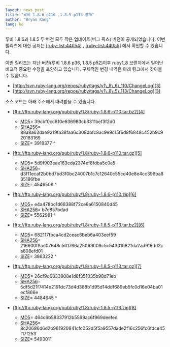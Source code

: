 ```yaml
---
layout: news_post
title: "루비 1.8.6-p110 ,1.8.5-p113 공개"
author: "Bryan Kang"
lang: ko
---
```


루비 1.8.6과 1.8.5 두 버전 모두 작은 업데이트(버그 픽스) 버전이 공개되었습니다. 이번 릴리즈에 대한 공지는
[\[ruby-list:44054\]][1] , [\[ruby-list:44055\]][2] 에서 확인할 수 있습니다.

이번 릴리즈는 지난 버전(루비 1.8.6 p36, 1.8.5 p52)이후 ruby1\_8 브랜치에서 일어난 비교적 중요한 수정을
포함하고 있습니다. 구체적인 변경 내역은 아래 링크에서 찾아볼 수 있습니다.

* [http://svn.ruby-lang.org/repos/ruby/tags/v1\_8\_6\_110/ChangeLog][3]
* [http://svn.ruby-lang.org/repos/ruby/tags/v1\_8\_5\_113/ChangeLog][3]

소스 코드는 아래 주소에서 내려받을 수 있습니다.

* [ftp://ftp.ruby-lang.org/pub/ruby/1.8/ruby-1.8.6-p110.tar.bz2][4]
  * <abbr title="ruby-1.8.6-p110.tar.bz2">MD5</abbr>=
    39cbf0cc610e636983cb3311bef3f2d0
  * <abbr title="ruby-1.8.6-p110.tar.bz2">SHA256</abbr>=
    88a8a63dae9219fa38faa6c308dbfc9ac9e9c15f6d8f6848c452b9c920183169
  * <abbr title="ruby-1.8.6-p110.tar.bz2">SIZE</abbr>= 3918377
^

* [ftp://ftp.ruby-lang.org/pub/ruby/1.8/ruby-1.8.6-p110.tar.gz][5]
  * <abbr title="ruby-1.8.6-p110.tar.gz">MD5</abbr>=
    5d9f903eae163cda2374ef8fdba5c0a5
  * <abbr title="ruby-1.8.6-p110.tar.gz">SHA256</abbr>=
    d3f11ecaf2b0bd7bd3f0bc24007b1c7c12640c55cd40e8e4cc396ba835186fbe
  * <abbr title="ruby-1.8.6-p110.tar.gz">SIZE</abbr>= 4546509
^

* [ftp://ftp.ruby-lang.org/pub/ruby/1.8/ruby-1.8.6-p110.zip][6]
  * <abbr title="ruby-1.8.6-p110.zip">MD5</abbr>=
    e4a478bc1d68388f72ce8a6150840d45
  * <abbr title="ruby-1.8.6-p110.zip">SHA256</abbr>= b7e857bdad
  * <abbr title="ruby-1.8.6-p110.zip">SIZE</abbr>= 5562981
^

* [ftp://ftp.ruby-lang.org/pub/ruby/1.8/ruby-1.8.5-p113.tar.bz2][6]
  * <abbr title="ruby-1.8.5-p113.tar.bz2">MD5</abbr>=
    682117fbca4cd2ceac6beb6a403eef59
  * <abbr title="ruby-1.8.5-p113.tar.bz2">SHA256</abbr>=
    216600f9ad07648c501766a25069009c5c543010821da2ad916dd2ca808efd01
  * <abbr title="ruby-1.8.5-p113.tar.bz2">SIZE</abbr>= 3863232
^

* [ftp://ftp.ruby-lang.org/pub/ruby/1.8/ruby-1.8.5-p113.tar.gz][7]
  * <abbr title="ruby-1.8.5-p113.tar.gz">MD5</abbr>=
  26cf9d6833908e1d8f351035b98d71eb
  * <abbr title="ruby-1.8.5-p113.tar.gz">SHA256</abbr>=
  5df5d21f7414e2191dc73d4d388b1d95d14ddf689eb5fc0d16e04ba01ecf866e
  * <abbr title="ruby-1.8.5-p113.tar.gz">SIZE</abbr>= 4484645
^

* [ftp://ftp.ruby-lang.org/pub/ruby/1.8/ruby-1.8.5-p113.zip][8]
  * <abbr title="ruby-1.8.5-p113.zip">MD5</abbr>=
  464c6b58337912b5599ac6f969deefed
  * <abbr title="ruby-1.8.5-p113.zip">SHA256</abbr>=
  8c20686d6d2b981920841cfc052d5f5a9557dade2f16c256fc6fdce45f17f253
  * <abbr title="ruby-1.8.5-p113.zip">SIZE</abbr>= 5493011



[1]: http://blade.nagaokaut.ac.jp/cgi-bin/scat.rb/ruby/ruby-list/44054
[2]: http://blade.nagaokaut.ac.jp/cgi-bin/scat.rb/ruby/ruby-list/44055
[3]: http://svn.ruby-lang.org/repos/ruby/tags/v1_8_6_110/ChangeLog
[4]: ftp://ftp.ruby-lang.org/pub/ruby/1.8/ruby-1.8.6-p110.tar.bz2
[5]: ftp://ftp.ruby-lang.org/pub/ruby/1.8/ruby-1.8.6-p110.tar.gz
[6]: ftp://ftp.ruby-lang.org/pub/ruby/1.8/ruby-1.8.6-p110.zip
[7]: ftp://ftp.ruby-lang.org/pub/ruby/1.8/ruby-1.8.5-p113.tar.gz
[8]: ftp://ftp.ruby-lang.org/pub/ruby/1.8/ruby-1.8.5-p113.zip
